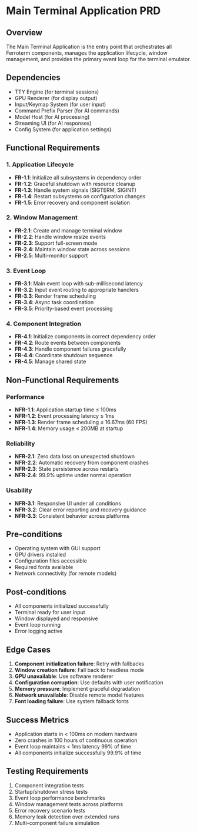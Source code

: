 # Main Terminal Application PRD

## Overview
The Main Terminal Application is the entry point that orchestrates all Ferroterm components, manages the application lifecycle, window management, and provides the primary event loop for the terminal emulator.

## Dependencies
- TTY Engine (for terminal sessions)
- GPU Renderer (for display output)
- Input/Keymap System (for user input)
- Command Prefix Parser (for AI commands)
- Model Host (for AI processing)
- Streaming UI (for AI responses)
- Config System (for application settings)

## Functional Requirements

### 1. Application Lifecycle
- **FR-1.1**: Initialize all subsystems in dependency order
- **FR-1.2**: Graceful shutdown with resource cleanup
- **FR-1.3**: Handle system signals (SIGTERM, SIGINT)
- **FR-1.4**: Restart subsystems on configuration changes
- **FR-1.5**: Error recovery and component isolation

### 2. Window Management
- **FR-2.1**: Create and manage terminal window
- **FR-2.2**: Handle window resize events
- **FR-2.3**: Support full-screen mode
- **FR-2.4**: Maintain window state across sessions
- **FR-2.5**: Multi-monitor support

### 3. Event Loop
- **FR-3.1**: Main event loop with sub-millisecond latency
- **FR-3.2**: Input event routing to appropriate handlers
- **FR-3.3**: Render frame scheduling
- **FR-3.4**: Async task coordination
- **FR-3.5**: Priority-based event processing

### 4. Component Integration
- **FR-4.1**: Initialize components in correct dependency order
- **FR-4.2**: Route events between components
- **FR-4.3**: Handle component failures gracefully
- **FR-4.4**: Coordinate shutdown sequence
- **FR-4.5**: Manage shared state

## Non-Functional Requirements

### Performance
- **NFR-1.1**: Application startup time ≤ 100ms
- **NFR-1.2**: Event processing latency ≤ 1ms
- **NFR-1.3**: Render frame scheduling ≤ 16.67ms (60 FPS)
- **NFR-1.4**: Memory usage ≤ 200MB at startup

### Reliability
- **NFR-2.1**: Zero data loss on unexpected shutdown
- **NFR-2.2**: Automatic recovery from component crashes
- **NFR-2.3**: State persistence across restarts
- **NFR-2.4**: 99.9% uptime under normal operation

### Usability
- **NFR-3.1**: Responsive UI under all conditions
- **NFR-3.2**: Clear error reporting and recovery guidance
- **NFR-3.3**: Consistent behavior across platforms

## Pre-conditions
- Operating system with GUI support
- GPU drivers installed
- Configuration files accessible
- Required fonts available
- Network connectivity (for remote models)

## Post-conditions
- All components initialized successfully
- Terminal ready for user input
- Window displayed and responsive
- Event loop running
- Error logging active

## Edge Cases
1. **Component initialization failure**: Retry with fallbacks
2. **Window creation failure**: Fall back to headless mode
3. **GPU unavailable**: Use software renderer
4. **Configuration corruption**: Use defaults with user notification
5. **Memory pressure**: Implement graceful degradation
6. **Network unavailable**: Disable remote model features
7. **Font loading failure**: Use system fallback fonts

## Success Metrics
- Application starts in < 100ms on modern hardware
- Zero crashes in 100 hours of continuous operation
- Event loop maintains < 1ms latency 99% of time
- All components initialize successfully 99.9% of time

## Testing Requirements
1. Component integration tests
2. Startup/shutdown stress tests
3. Event loop performance benchmarks
4. Window management tests across platforms
5. Error recovery scenario tests
6. Memory leak detection over extended runs
7. Multi-component failure simulation